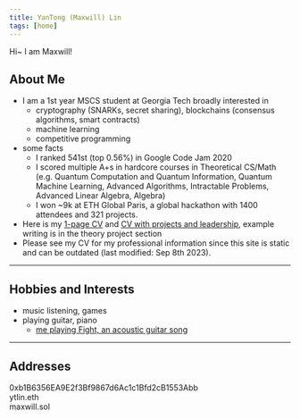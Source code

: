 ```yaml
---
title: YanTong (Maxwill) Lin
tags: [home]
---
```


Hi~ I am Maxwill!

## About Me
- I am a 1st year MSCS student at Georgia Tech broadly interested in
    - cryptography (SNARKs, secret sharing), blockchains (consensus algorithms, smart contracts)
    - machine learning
    - competitive programming
- some facts
    - I ranked 541st (top 0.56%) in Google Code Jam 2020
    - I scored multiple A+s in hardcore courses in Theoretical CS/Math (e.g. Quantum Computation and Quantum Information, Quantum Machine Learning, Advanced Algorithms, Intractable Problems, Advanced Linear Algebra, Algebra)
    - I won ~9k at ETH Global Paris, a global hackathon with 1400 attendees and 321 projects.
- Here is my [1-page CV](https://drive.google.com/file/d/16nkGvbMUJJ8JabQOxMNzgntl9-LsBaEd) and [CV with projects and leadership](https://drive.google.com/file/d/1ntaSsTQ9a0-AxTWxOlPUJBn5N1Ntv3ho/view?usp=sharing), example writing is in the theory project section
- Please see my CV for my professional information since this site is static and can be outdated (last modified: Sep 8th 2023).

---

## Hobbies and Interests
- music listening, games
- playing guitar, piano
    - [me playing Fight, an acoustic guitar song](https://youtu.be/XmpmadFYGOk)

---

## Addresses
0xb1B6356EA9E2f3Bf9867d6Ac1c1Bfd2cB1553Abb  
ytlin.eth  
maxwill.sol
